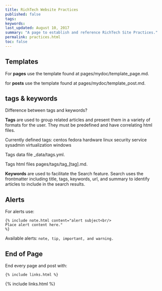 ```yaml
---
title: RichTech Website Practices
published: false
tags:
keywords:
last_updated: August 10, 2017
summary: "A page to establish and reference RichTech Site Practices."
permalink: practices.html
toc: false
---
```


## Templates

For <b>pages</b> use the template found at pages/mydoc/template_page.md.

for <b>posts</b> use the template found at pages/mydoc/template_post.md.

## tags & keywords

Difference between tags and keywords?

<b>Tags</b> are used to group related articles and present them in a variety of formats for the user. They must be predefined and have correlating html files.

Currently defined tags: centos fedora  hardware linux security service sysadmin virtualization windows

Tags data file _data/tags.yml.

Tags html files pages/tags/tag_[tag].md.

<b>Keywords</b> are used to facilitate the Search feature. Search uses the frontmatter including title, tags, keywords, url, and summary to identify articles to include in the search results.


## Alerts

For alerts use:

```
{% include note.html content="alert subject<br/>
Place alert content here."
%}
```

Available alerts: `note, tip, important, and warning.`

## End of Page

End every page and post with:

```
{% include links.html %}
```

{% include links.html %}
